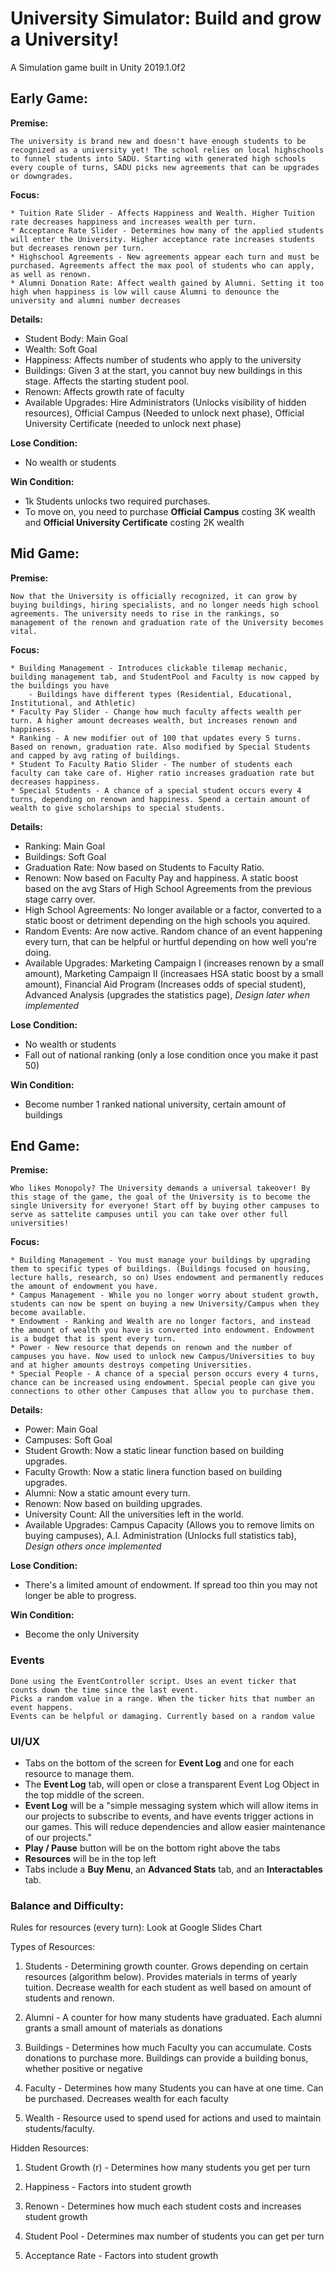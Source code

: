 # University Simulator: Build and grow a University!
A Simulation game built in Unity 2019.1.0f2

## Early Game:

**Premise:**

	The university is brand new and doesn't have enough students to be recognized as a university yet! The school relies on local highschools to funnel students into SADU. Starting with generated high schools every couple of turns, SADU picks new agreements that can be upgrades or downgrades.

**Focus:**
	
	* Tuition Rate Slider - Affects Happiness and Wealth. Higher Tuition rate decreases happiness and increases wealth per turn.
	* Acceptance Rate Slider - Determines how many of the applied students will enter the University. Higher acceptance rate increases students but decreases renown per turn.
	* Highschool Agreements - New agreements appear each turn and must be purchased. Agreements affect the max pool of students who can apply, as well as renown.
	* Alumni Donation Rate: Affect wealth gained by Alumni. Setting it too high when happiness is low will cause Alumni to denounce the university and alumni number decreases
	
**Details:**

- Student Body: Main Goal
- Wealth: Soft Goal
- Happiness: Affects number of students who apply to the university
- Buildings: Given 3 at the start, you cannot buy new buildings in this stage. Affects the starting student pool.
- Renown: Affects growth rate of faculty
- Available Upgrades: Hire Administrators (Unlocks visibility of hidden resources), Official Campus (Needed to unlock next phase), Official University Certificate (needed to unlock next phase)
	
**Lose Condition:**
- No wealth or students

**Win Condition:**
- 1k Students unlocks two required purchases.
- To move on, you need to purchase **Official Campus** costing 3K wealth and **Official University Certificate** costing 2K wealth

## Mid Game:

**Premise:**
	
	Now that the University is officially recognized, it can grow by buying buildings, hiring specialists, and no longer needs high school agreements. The university needs to rise in the rankings, so management of the renown and graduation rate of the University becomes vital.

**Focus:**

	* Building Management - Introduces clickable tilemap mechanic, building management tab, and StudentPool and Faculty is now capped by the buildings you have
		- Buildings have different types (Residential, Educational, Institutional, and Athletic)
	* Faculty Pay Slider - Change how much faculty affects wealth per turn. A higher amount decreases wealth, but increases renown and happiness.
	* Ranking - A new modifier out of 100 that updates every 5 turns. Based on renown, graduation rate. Also modified by Special Students and capped by avg rating of buildings.
	* Student To Faculty Ratio Slider - The number of students each faculty can take care of. Higher ratio increases graduation rate but decreases happiness.
	* Special Students - A chance of a special student occurs every 4 turns, depending on renown and happiness. Spend a certain amount of wealth to give scholarships to special students.

**Details:**

- Ranking: Main Goal
- Buildings: Soft Goal
- Graduation Rate: Now based on Students to Faculty Ratio.
- Renown: Now based on Faculty Pay and happiness. A static boost based on the avg Stars of High School Agreements from the previous stage carry over.
- High School Agreements: No longer available or a factor, converted to a static boost or detriment depending on the high schools you aquired.
- Random Events: Are now active. Random chance of an event happening every turn, that can be helpful or hurtful depending on how well you're doing.
- Available Upgrades: Marketing Campaign I (increases renown by a small amount), Marketing Campaign II (increasaes HSA static boost by a small amount), Financial Aid Program (Increases odds of special student), Advanced Analysis (upgrades the statistics page), *Design later when implemented*

**Lose Condition:**
- No wealth or students
- Fall out of national ranking (only a lose condition once you make it past 50)

**Win Condition:**
- Become number 1 ranked national university, certain amount of buildings

## End Game:

**Premise:**
	
	Who likes Monopoly? The University demands a universal takeover! By this stage of the game, the goal of the University is to become the single University for everyone! Start off by buying other campuses to serve as sattelite campuses until you can take over other full universities!

**Focus:**

	* Building Management - You must manage your buildings by upgrading them to specific types of buildings. (Buildings focused on housing, lecture halls, research, so on) Uses endowment and permanently reduces the amount of endowment you have.
	* Campus Management - While you no longer worry about student growth, students can now be spent on buying a new University/Campus when they become available.
	* Endowment - Ranking and Wealth are no longer factors, and instead the amount of wealth you have is converted into endowment. Endowment is a budget that is spent every turn.
	* Power - New resource that depends on renown and the number of campuses you have. Now used to unlock new Campus/Universities to buy and at higher amounts destroys competing Universities.
	* Special People - A chance of a special person occurs every 4 turns, chance can be increased using endowment. Special people can give you connections to other other Campuses that allow you to purchase them.

**Details:**

- Power: Main Goal
- Campuses: Soft Goal
- Student Growth: Now a static linear function based on building upgrades.
- Faculty Growth: Now a static linera function based on building upgrades.
- Alumni: Now a static amount every turn.
- Renown: Now based on building upgrades.
- University Count: All the universities left in the world.
- Available Upgrades: Campus Capacity (Allows you to remove limits on buying campuses), A.I. Administration (Unlocks full statistics tab), *Design others once implemented*

**Lose Condition:**
- There's a limited amount of endowment. If spread too thin you may not longer be able to progress.

**Win Condition:**
- Become the only University

### Events

	Done using the EventController script. Uses an event ticker that counts down the time since the last event.
	Picks a random value in a range. When the ticker hits that number an event happens.
	Events can be helpful or damaging. Currently based on a random value

### UI/UX

- Tabs on the bottom of the screen for **Event Log** and one for each resource to manage them.
- The **Event Log** tab, will open or close a transparent Event Log Object in the top middle of the screen.
- **Event Log** will be a "simple messaging system which will allow items in our projects to subscribe to events, and have events trigger actions in our games. This will reduce dependencies and allow easier maintenance of our projects."
- **Play / Pause** button will be on the bottom right above the tabs
- **Resources** will be in the top left
- Tabs include a **Buy Menu**, an **Advanced Stats** tab, and an **Interactables** tab.

### Balance and Difficulty:

Rules for resources (every turn):
	Look at Google Slides Chart

Types of Resources:

1. Students - Determining growth counter. Grows depending on certain resources (algorithm below). Provides materials in terms of yearly tuition. Decrease wealth for each student as well based on amount of students and renown.

2. Alumni - A counter for how many students have graduated. Each alumni grants a small amount of materials as donations

3. Buildings - Determines how much Faculty you can accumulate. Costs donations to purchase more. Buildings can provide a building bonus, whether positive or negative

4. Faculty - Determines how many Students you can have at one time. Can be purchased. Decreases wealth for each faculty

5. Wealth - Resource used to spend used for actions and used to maintain students/faculty.

Hidden Resources:

1. Student Growth (r) - Determines how many students you get per turn

2. Happiness - Factors into student growth

3. Renown - Determines how much each student costs and increases student growth

4. Student Pool - Determines max number of students you can get per turn

5. Acceptance Rate - Factors into student growth

